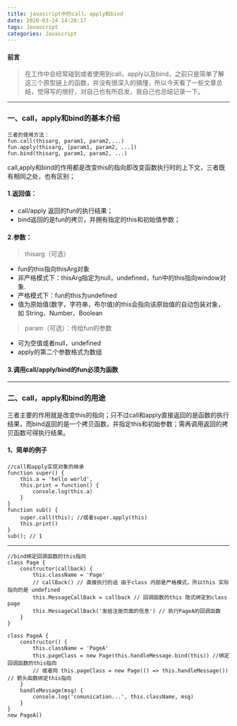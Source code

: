 ```yaml
---
title: javascript中的call、apply和bind
date: 2020-03-24 14:28:17
tags: Javascript
categories: Javascript
---
```

#### 前言

>在工作中会经常碰到或者使用到call，apply以及bind，之前只是简单了解这三个原型链上的函数，并没有很深入的搞懂，所以今天看了一些文章总结，觉得写的很好，对自己也有所启发，我自己也总结记录一下。
----
<!--more-->
### 一、call，apply和bind的基本介绍
    三者的使用方法：
    fun.call(thisarg, param1, param2,...)
    fun.apply(thisarg, [param1, param2, ...])
    fun.bind(thisarg, param1, param2, ...)

call,apply和bind的作用都是改变this的指向即改变函数执行时的上下文，三者既有相同之处，也有区别；

#### 1.返回值：
- call/apply 返回的fun的执行结果；
- bind返回的是fun的拷贝，并拥有指定的this和初始值参数；

#### 2.参数：
> thisarg（可选）
- fun的this指向thisArg对象
- 非严格模式下：thisArg指定为null，undefined，fun中的this指向window对象.
- 严格模式下：fun的this为undefined
- 值为原始值(数字，字符串，布尔值)的this会指向该原始值的自动包装对象，如 String、Number、Boolean

> param（可选）：传给fun的参数
- 可为空值或者null，undefined
- apply的第二个参数格式为数组

#### 3.调用call/apply/bind的fun必须为函数
--------------

### 二、call，apply和bind的用途
三者主要的作用就是改变this的指向；只不过call和apply直接返回的是函数的执行结果，而bind返回的是一个拷贝函数，并指定this和初始参数；需再调用返回的拷贝函数可得执行结果。

#### 1、简单的例子
    //call和apply实现对象的继承
    function super() {
        this.a = 'hello world',
        this.print = function() {
            console.log(this.a)
        }
    }
    function sub() {
        super.call(this); //或者super.apply(this)
        this.print()
    }
    sub(); // 1

---

    //bind绑定回调函数的this指向
    class Page {
        constructor(callback) {
            this.className = 'Page'
            // callBack() // 直接执行的话 由于class 内部是严格模式，所以this 实际指向的是 undefined
            this.MessageCallBack = callback // 回调函数的this 隐式绑定到class page
            this.MessageCallBack('发给注册页面的信息') // 执行PageA的回调函数
        }
    }

    class PageA {
        constructor() {
            this.className = 'PageA'
            this.pageClass = new Page(this.handleMessage.bind(this)) //绑定回调函数的this指向
            // 或者同 this.pageClass = new Page(() => this.handleMessage()) // 箭头函数绑定this指向
        }
        handleMessage(msg) {
            console.log('comunication...', this.className, msg)
        }
    }
    new PageA()